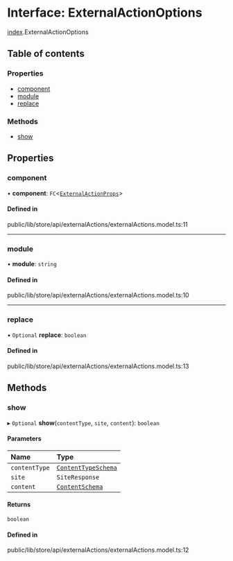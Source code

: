 # Interface: ExternalActionOptions

[index](../wiki/index).ExternalActionOptions

## Table of contents

### Properties

- [component](../wiki/index.ExternalActionOptions#component-1)
- [module](../wiki/index.ExternalActionOptions#module-1)
- [replace](../wiki/index.ExternalActionOptions#replace-1)

### Methods

- [show](../wiki/index.ExternalActionOptions#show-1)

## Properties

### component

• **component**: `FC`<[`ExternalActionProps`](../wiki/index.ExternalActionProps)\>

#### Defined in

public/lib/store/api/externalActions/externalActions.model.ts:11

___

### module

• **module**: `string`

#### Defined in

public/lib/store/api/externalActions/externalActions.model.ts:10

___

### replace

• `Optional` **replace**: `boolean`

#### Defined in

public/lib/store/api/externalActions/externalActions.model.ts:13

## Methods

### show

▸ `Optional` **show**(`contentType`, `site`, `content`): `boolean`

#### Parameters

| Name | Type |
| :------ | :------ |
| `contentType` | [`ContentTypeSchema`](../wiki/index.ContentTypeSchema) |
| `site` | `SiteResponse` |
| `content` | [`ContentSchema`](../wiki/index.ContentSchema) |

#### Returns

`boolean`

#### Defined in

public/lib/store/api/externalActions/externalActions.model.ts:12
